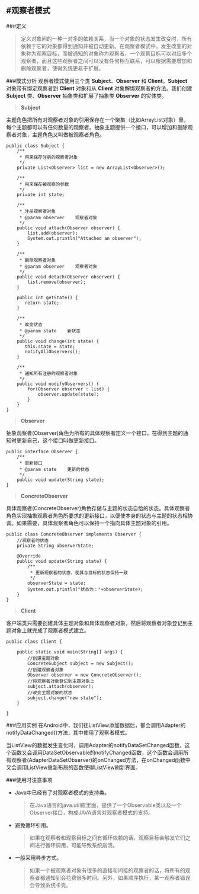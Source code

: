 #观察者模式
---
###定义
>定义对象间的一种一对多的依赖关系，当一个对象的状态发生改变时，所有依赖于它的对象都得到通知并被自动更新。在观察者模式中，发生改变的对象称为观察目标，而被通知的对象称为观察者，一个观察目标可以对应多个观察者，而且这些观察者之间可以没有任何相互联系，可以根据需要增加和删除观察者，使得系统更易于扩展。

###模式分析
观察者模式使用三个类 **Subject**、**Observer** 和 **Client**。**Subject** 对象带有绑定观察者到 **Client** 对象和从 **Client** 对象解绑观察者的方法。我们创建 **Subject** 类、**Observer** 抽象类和扩展了抽象类 **Observer** 的实体类。

>**Subject**

主题角色把所有对观察者对象的引用保存在一个聚集（比如ArrayList对象）里，每个主题都可以有任何数量的观察者。抽象主题提供一个接口，可以增加和删除观察者对象，主题角色又叫做被观察者角色。

	public class Subject {
	    /**
	     * 用来保存注册的观察者对象
	     */
	    private List<Observer> list = new ArrayList<Observer>();

	    /**
	     * 用来保存被观察的参数
	     */
		private int state;
	    
		/**
	     * 注册观察者对象
	     * @param observer    观察者对象
	     */
	    public void attach(Observer observer) {	        
	        list.add(observer);
	        System.out.println("Attached an observer");
	    }

	    /**
	     * 删除观察者对象
	     * @param observer    观察者对象
	     */
	    public void detach(Observer observer) {	        
	        list.remove(observer);
	    }

	    public int getState() {
	       return state;
	    }
		
		/**
		 * 改变状态
		 * @param state    新状态
		 */
	    public void change(int state) {
	       this.state = state;
	       notifyAllObservers();
	    }

	    /**
	     * 通知所有注册的观察者对象
	     */
	    public void nodifyObservers() {
	        for(Observer observer : list) {
	            observer.update(state);
	        }
	    }
	}


>**Observer**

抽象观察者(Observer)角色为所有的具体观察者定义一个接口，在得到主题的通知时更新自己，这个接口叫做更新接口。

	public interface Observer {
	    /**
	     * 更新接口
	     * @param state    更新的状态
	     */
	    public void update(String state);
	}

>**ConcreteObserver**

具体观察者(ConcreteObserver)角色存储与主题的状态自恰的状态。具体观察者角色实现抽象观察者角色所要求的更新接口，以便使本身的状态与主题的状态相协调。如果需要，具体观察者角色可以保持一个指向具体主题对象的引用。

	public class ConcreteObserver implements Observer {
	    //观察者的状态
	    private String observerState;
	    
	    @Override
	    public void update(String state) {
	        /**
	         * 更新观察者的状态，使其与目标的状态保持一致
	         */
	        observerState = state;
	        System.out.println("状态为："+observerState);
	    }
	}

>**Client**

客户端类只需要创建具体主题对象和具体观察者对象，然后将观察者对象登记到主题对象上就完成了观察者模式建立。

	public class Client {
	
	    public static void main(String[] args) {
	        //创建主题对象
	        ConcreteSubject subject = new Subject();
	        //创建观察者对象
	        Observer observer = new ConcreteObserver();
	        //将观察者对象登记到主题对象上
	        subject.attach(observer);
	        //改变主题对象的状态
	        subject.change("new state");
	    }
	
	}

###应用实例
在Android中，我们往ListView添加数据后，都会调用Adapter的notifyDataChanged()方法，其中使用了观察者模式。

当ListView的数据发生变化时，调用Adapter的notifyDataSetChanged函数，这个函数又会调用DataSetObservable的notifyChanged函数，这个函数会调用所有观察者(AdapterDataSetObserver)的onChanged方法，在onChanged函数中又会调用ListView重新布局的函数使得ListView刷新界面。

###使用时注意事项
* Java中已经有了对观察者模式的支持类。

	>在Java语言的java.util库里面，提供了一个Observable类以及一个Observer接口，构成JAVA语言对观察者模式的支持。
	
* 避免循环引用。

	>如果在观察者和观察目标之间有循环依赖的话，观察目标会触发它们之间进行循环调用，可能导致系统崩溃。
	
* 一般采用异步方式。

	>如果一个被观察者对象有很多的直接和间接的观察者的话，将所有的观察者都通知到会花费很多时间。另外，如果顺序执行，某一观察者错误会导致系统卡壳。